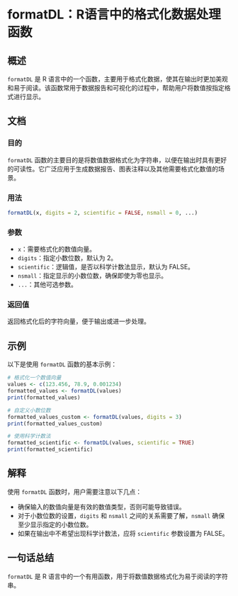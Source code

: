 <!--
Meta Description: # formatDL：R语言中的格式化数据处理函数 ## 概述 `formatDL` 是 R 语言中的一个函数，主要用于格式化数据，使其在输出时更加美观和易于阅读。该函数常用于数据报告和可视化的过程中，帮助用户将数值按指定格式进行显示。 ## 文档 ### 目的 `formatDL` 函数的主要目的...
Meta Keywords: formatdl, digits, scientific, nsmall, values
-->

# formatDL：R语言中的格式化数据处理函数

## 概述
`formatDL` 是 R 语言中的一个函数，主要用于格式化数据，使其在输出时更加美观和易于阅读。该函数常用于数据报告和可视化的过程中，帮助用户将数值按指定格式进行显示。

## 文档
### 目的
`formatDL` 函数的主要目的是将数值数据格式化为字符串，以便在输出时具有更好的可读性。它广泛应用于生成数据报告、图表注释以及其他需要格式化数值的场景。

### 用法
```R
formatDL(x, digits = 2, scientific = FALSE, nsmall = 0, ...)
```

### 参数
- `x`：需要格式化的数值向量。
- `digits`：指定小数位数，默认为 2。
- `scientific`：逻辑值，是否以科学计数法显示，默认为 FALSE。
- `nsmall`：指定显示的小数位数，确保即使为零也显示。
- `...`：其他可选参数。

### 返回值
返回格式化后的字符向量，便于输出或进一步处理。

## 示例
以下是使用 `formatDL` 函数的基本示例：

```R
# 格式化一个数值向量
values <- c(123.456, 78.9, 0.001234)
formatted_values <- formatDL(values)
print(formatted_values)

# 自定义小数位数
formatted_values_custom <- formatDL(values, digits = 3)
print(formatted_values_custom)

# 使用科学计数法
formatted_scientific <- formatDL(values, scientific = TRUE)
print(formatted_scientific)
```

## 解释
使用 `formatDL` 函数时，用户需要注意以下几点：
- 确保输入的数值向量是有效的数值类型，否则可能导致错误。
- 对于小数位数的设置，`digits` 和 `nsmall` 之间的关系需要了解，`nsmall` 确保至少显示指定的小数位数。
- 如果在输出中不希望出现科学计数法，应将 `scientific` 参数设置为 FALSE。

## 一句话总结
`formatDL` 是 R 语言中的一个有用函数，用于将数值数据格式化为易于阅读的字符串。